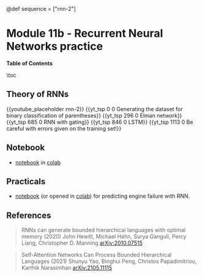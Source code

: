 @def sequence = ["rnn-2"]

# Module 11b - Recurrent Neural Networks practice


**Table of Contents**

\toc


## Theory of RNNs

{{youtube_placeholder rnn-2}}
{{yt_tsp 0 0 Generating the dataset for binary classification of parentheses}}
{{yt_tsp 296 0 Elman network}}
{{yt_tsp 685 0 RNN with gating}}
{{yt_tsp 846 0 LSTM}}
{{yt_tsp 1113 0 Be careful with errors given on the training set!}}

## Notebook

- [notebook](https://github.com/dataflowr/notebooks/blob/master/Module11/11_RNN.ipynb) in [colab](https://colab.research.google.com/github/dataflowr/notebooks/blob/master/Module11/11_RNN.ipynb)

## Practicals

- [notebook](https://github.com/dataflowr/notebooks/blob/master/Module11/11_predicitions_RNN_empty.ipynb) (or opened in [colab](https://colab.research.google.com/github/dataflowr/notebooks/blob/master/Module11/11_predicitions_RNN_empty.ipynb)) for predicting engine failure with RNN.

## References

> RNNs can generate bounded hierarchical languages with optimal memory (2020) John Hewitt, Michael Hahn, Surya Ganguli, Percy Liang, Christopher D. Manning  [arXiv:2010.07515](https://arxiv.org/abs/2010.07515)

> Self-Attention Networks Can Process Bounded Hierarchical Languages (2021) Shunyu Yao, Binghui Peng, Christos Papadimitriou, Karthik Narasimhan [arXiv:2105.11115](https://arxiv.org/abs/2105.11115)